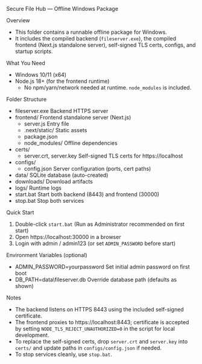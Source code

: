 Secure File Hub — Offline Windows Package

Overview
- This folder contains a runnable offline package for Windows.
- It includes the compiled backend (`fileserver.exe`), the compiled frontend (Next.js standalone server), self-signed TLS certs, configs, and startup scripts.

What You Need
- Windows 10/11 (x64)
- Node.js 18+ (for the frontend runtime)
  - No npm/yarn/network needed at runtime. `node_modules` is included.

Folder Structure
- fileserver.exe               Backend HTTPS server
- frontend/                   Frontend standalone server (Next.js)
  - server.js                 Entry file
  - .next/static/             Static assets
  - package.json
  - node_modules/             Offline dependencies
- certs/
  - server.crt, server.key    Self-signed TLS certs for https://localhost
- configs/
  - config.json               Server configuration (ports, cert paths)
- data/                       SQLite database (auto-created)
- downloads/                  Download artifacts
- logs/                       Runtime logs
- start.bat                   Start both backend (8443) and frontend (30000)
- stop.bat                    Stop both services

Quick Start
1) Double-click `start.bat` (Run as Administrator recommended on first start)
2) Open https://localhost:30000 in a browser
3) Login with admin / admin123 (or set `ADMIN_PASSWORD` before start)

Environment Variables (optional)
- ADMIN_PASSWORD=yourpassword   Set initial admin password on first boot
- DB_PATH=data\fileserver.db    Override database path (defaults as shown)

Notes
- The backend listens on HTTPS 8443 using the included self-signed certificate.
- The frontend proxies to https://localhost:8443; certificate is accepted by setting `NODE_TLS_REJECT_UNAUTHORIZED=0` in the script for local development.
- To replace the self-signed certs, drop `server.crt` and `server.key` into `certs/` and update paths in `configs/config.json` if needed.
- To stop services cleanly, use `stop.bat`.

